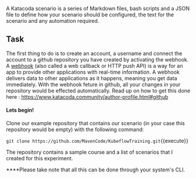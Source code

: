 A Katacoda scenario is a series of Markdown files, bash scripts and a JSON file to define how your scenario should be configured, the text for the scenario and any automation required.

## Task
The first thing to do is to create an account, a username and connect the account to a github repository you have created by activating the webhook. A [webhook](https://sendgrid.com/blog/whats-webhook/) (also called a web callback or HTTP push API) is a way for an app to provide other applications with real-time information. A webhook delivers data to other applications as it happens, meaning you get data immediately. With the webhook feture in github, all your changes in your repository would be effected automatically. Read up on how to get this done here : https://www.katacoda.community/author-profile.html#github

#### Lets begin!

Clone our example repository that contains our scenario (in your case this repository would be empty) with the following command:

`git clone https://github.com/MavenCode/KubeflowTraining.git`{{execute}}

The repository contains a sample course and a list of scenarios that I created for this experiment.

****Please take note that all this can be done through your system's CLI.
